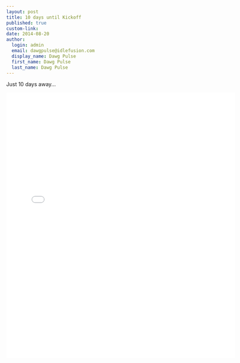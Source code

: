 ```yaml
--- 
layout: post
title: 10 days until Kickoff
published: true
custom-link: 
date: 2014-08-20
author:
  login: admin
  email: dawgpulse@idlefusion.com
  display_name: Dawg Pulse
  first_name: Dawg Pulse
  last_name: Dawg Pulse
---
```

Just 10 days away...

<iframe src="//instagram.com/p/r67yNnv2YF/embed/" width="612" height="710" frameborder="0" scrolling="no" allowtransparency="true"></iframe> 

